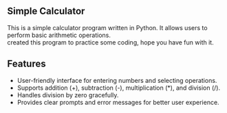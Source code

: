 ## Simple Calculator
This is a simple calculator program written in Python. It allows users to perform basic arithmetic operations.                      
created this program to practice some coding, hope you have fun with it.

## Features
- User-friendly interface for entering numbers and selecting operations.
- Supports addition (+), subtraction (-), multiplication (*), and division (/).
- Handles division by zero gracefully.
- Provides clear prompts and error messages for better user experience.
